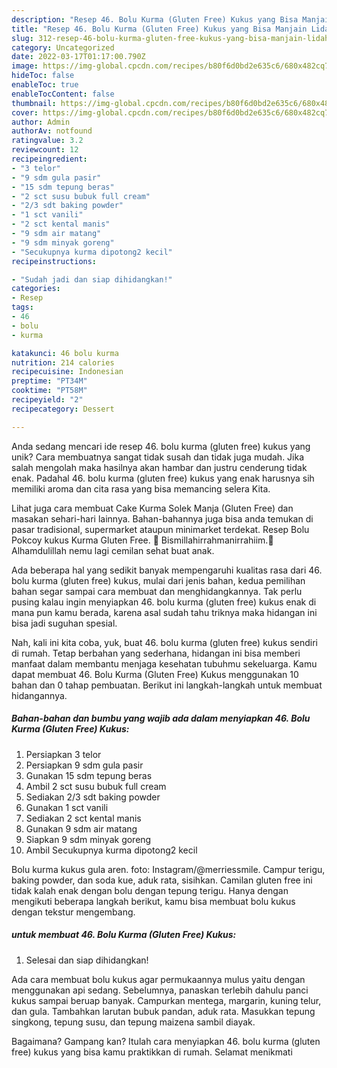 ```yaml
---
description: "Resep 46. Bolu Kurma (Gluten Free) Kukus yang Bisa Manjain Lidah"
title: "Resep 46. Bolu Kurma (Gluten Free) Kukus yang Bisa Manjain Lidah"
slug: 312-resep-46-bolu-kurma-gluten-free-kukus-yang-bisa-manjain-lidah
category: Uncategorized
date: 2022-03-17T01:17:00.790Z
image: https://img-global.cpcdn.com/recipes/b80f6d0bd2e635c6/680x482cq70/46-bolu-kurma-gluten-free-kukus-foto-resep-utama.jpg
hideToc: false
enableToc: true
enableTocContent: false
thumbnail: https://img-global.cpcdn.com/recipes/b80f6d0bd2e635c6/680x482cq70/46-bolu-kurma-gluten-free-kukus-foto-resep-utama.jpg
cover: https://img-global.cpcdn.com/recipes/b80f6d0bd2e635c6/680x482cq70/46-bolu-kurma-gluten-free-kukus-foto-resep-utama.jpg
author: Admin
authorAv: notfound
ratingvalue: 3.2
reviewcount: 12
recipeingredient:
- "3 telor"
- "9 sdm gula pasir"
- "15 sdm tepung beras"
- "2 sct susu bubuk full cream"
- "2/3 sdt baking powder"
- "1 sct vanili"
- "2 sct kental manis"
- "9 sdm air matang"
- "9 sdm minyak goreng"
- "Secukupnya kurma dipotong2 kecil"
recipeinstructions:

- "Sudah jadi dan siap dihidangkan!"
categories:
- Resep
tags:
- 46
- bolu
- kurma

katakunci: 46 bolu kurma 
nutrition: 214 calories
recipecuisine: Indonesian
preptime: "PT34M"
cooktime: "PT58M"
recipeyield: "2"
recipecategory: Dessert

---
```





Anda sedang mencari ide resep 46. bolu kurma (gluten free) kukus yang unik? Cara membuatnya sangat tidak susah dan tidak juga mudah. Jika salah mengolah maka hasilnya akan hambar dan justru cenderung tidak enak. Padahal 46. bolu kurma (gluten free) kukus yang enak harusnya sih memiliki aroma dan cita rasa yang bisa memancing selera Kita.





Lihat juga cara membuat Cake Kurma Solek Manja (Gluten Free) dan masakan sehari-hari lainnya. Bahan-bahannya juga bisa anda temukan di pasar tradisional, supermarket ataupun minimarket terdekat. Resep Bolu Pokcoy kukus Kurma Gluten Free. 💚 Bismillahirrahmanirrahiim.💚 Alhamdulillah nemu lagi cemilan sehat buat anak.

Ada beberapa hal yang sedikit banyak mempengaruhi kualitas rasa dari 46. bolu kurma (gluten free) kukus, mulai dari jenis bahan, kedua pemilihan bahan segar sampai cara membuat dan menghidangkannya. Tak perlu pusing kalau ingin menyiapkan 46. bolu kurma (gluten free) kukus enak di mana pun kamu berada, karena asal sudah tahu triknya maka hidangan ini bisa jadi suguhan spesial.






Nah, kali ini kita coba, yuk, buat 46. bolu kurma (gluten free) kukus sendiri di rumah. Tetap berbahan yang sederhana, hidangan ini bisa memberi manfaat dalam membantu menjaga kesehatan tubuhmu sekeluarga. Kamu dapat membuat 46. Bolu Kurma (Gluten Free) Kukus menggunakan 10 bahan dan 0 tahap pembuatan. Berikut ini langkah-langkah untuk membuat hidangannya.

<!--inarticleads1-->

##### Bahan-bahan dan bumbu yang wajib ada dalam menyiapkan 46. Bolu Kurma (Gluten Free) Kukus:

1. Persiapkan 3 telor
1. Persiapkan 9 sdm gula pasir
1. Gunakan 15 sdm tepung beras
1. Ambil 2 sct susu bubuk full cream
1. Sediakan 2/3 sdt baking powder
1. Gunakan 1 sct vanili
1. Sediakan 2 sct kental manis
1. Gunakan 9 sdm air matang
1. Siapkan 9 sdm minyak goreng
1. Ambil Secukupnya kurma dipotong2 kecil


Bolu kurma kukus gula aren. foto: Instagram/@merriessmile. Campur terigu, baking powder, dan soda kue, aduk rata, sisihkan. Camilan gluten free ini tidak kalah enak dengan bolu dengan tepung terigu. Hanya dengan mengikuti beberapa langkah berikut, kamu bisa membuat bolu kukus dengan tekstur mengembang. 

<!--inarticleads2-->

#####  untuk membuat 46. Bolu Kurma (Gluten Free) Kukus:


1. Selesai dan siap dihidangkan!

Ada cara membuat bolu kukus agar permukaannya mulus yaitu dengan menggunakan api sedang. Sebelumnya, panaskan terlebih dahulu panci kukus sampai beruap banyak. Campurkan mentega, margarin, kuning telur, dan gula. Tambahkan larutan bubuk pandan, aduk rata. Masukkan tepung singkong, tepung susu, dan tepung maizena sambil diayak. 

Bagaimana? Gampang kan? Itulah cara menyiapkan 46. bolu kurma (gluten free) kukus yang bisa kamu praktikkan di rumah. Selamat menikmati
